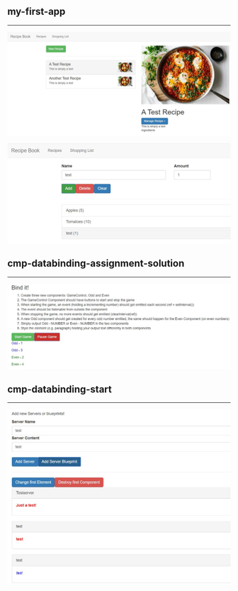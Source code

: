 ## my-first-app
---
![3-1](./images/my-first-app_1.jpg)

![3-2](./images/my-first-app_2.jpg)

## cmp-databinding-assignment-solution
---
![1](./images/cmp-databinding-assignment-solution.jpg)

## cmp-databinding-start
---
![2](./images/cmp-databinding-start.jpg)


